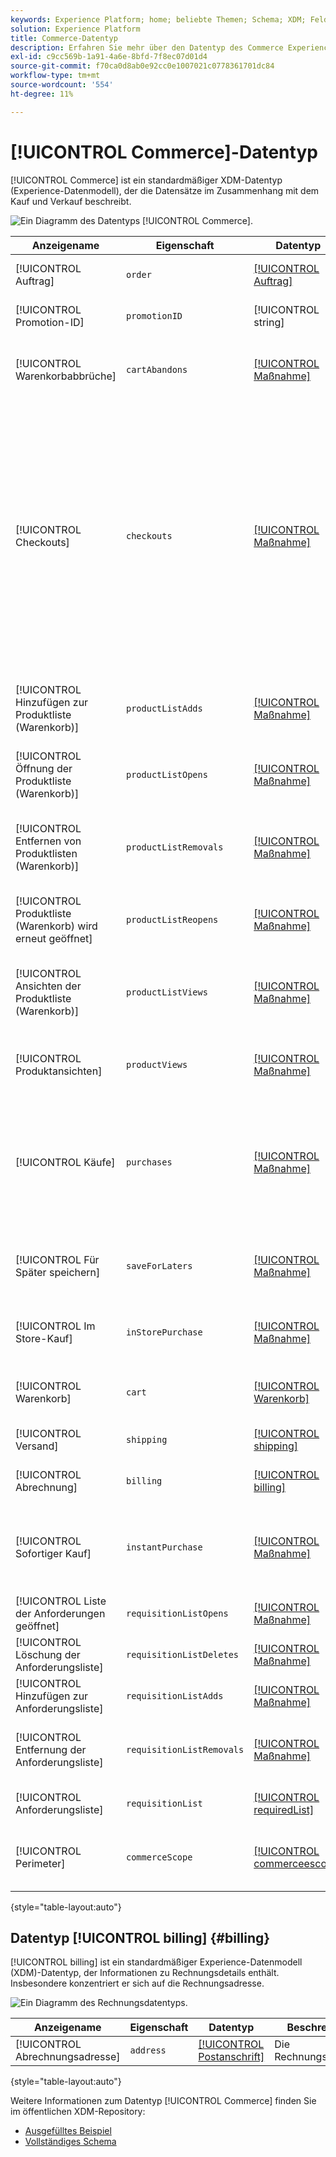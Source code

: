 ```yaml
---
keywords: Experience Platform; home; beliebte Themen; Schema; XDM; Felder; Schemas; Schemas; Commerce; Datentyp; Datentyp; Datentyp;
solution: Experience Platform
title: Commerce-Datentyp
description: Erfahren Sie mehr über den Datentyp des Commerce Experience-Datenmodells (XDM).
exl-id: c9cc569b-1a91-4a6e-8bfd-7f8ec07d01d4
source-git-commit: f70ca0d8ab0e92cc0e1007021c0778361701dc84
workflow-type: tm+mt
source-wordcount: '554'
ht-degree: 11%

---
```


# [!UICONTROL Commerce]-Datentyp

[!UICONTROL Commerce] ist ein standardmäßiger XDM-Datentyp (Experience-Datenmodell), der die Datensätze im Zusammenhang mit dem Kauf und Verkauf beschreibt.

![Ein Diagramm des Datentyps [!UICONTROL Commerce].](../images/data-types/commerce.png)

| Anzeigename | Eigenschaft | Datentyp | Beschreibung |
|------------------------------------------|-----------------------|------------------------------------|----------------------------------------------------------------------------------------------------------|
| [!UICONTROL Auftrag] | `order` | [[!UICONTROL Auftrag]](./order.md) | Beschreibt die platzierte Bestellung für ein oder mehrere Produkte. |
| [!UICONTROL Promotion-ID] | `promotionID` | [!UICONTROL string] | Eine Promotion-ID für die platzierte Bestellung, falls vorhanden. |
| [!UICONTROL Warenkorbabbrüche] | `cartAbandons` | [[!UICONTROL Maßnahme]](./measure.md) | Beschreibt, wann eine Produktliste vom Benutzer als nicht mehr zugänglich oder käuflich identifiziert wurde. |
| [!UICONTROL Checkouts] | `checkouts` | [[!UICONTROL Maßnahme]](./measure.md) | Eine Aktion während des Checkout-Prozesses einer Produktliste. Es kann mehr als ein Checkout-Ereignis geben, wenn ein Checkout-Prozess mehrere Schritte umfasst. Wenn mehrere Schritte vorhanden sind, werden die Ereigniszeitinformationen sowie die referenzierte Seite oder das referenzierte Erlebnis verwendet, um den Schritt und die einzelnen Ereignisse in der angegebenen Reihenfolge zu identifizieren. |
| [!UICONTROL Hinzufügen zur Produktliste (Warenkorb)] | `productListAdds` | [[!UICONTROL Maßnahme]](./measure.md) | Das Hinzufügen eines Produkts zur Produktliste, z. B. ein Produkt, das einem Warenkorb hinzugefügt wird. |
| [!UICONTROL Öffnung der Produktliste (Warenkorb)] | `productListOpens` | [[!UICONTROL Maßnahme]](./measure.md) | Die Initialisierungen einer neuen Produktliste, z. B. eines gerade erstellten Warenkorbs. |
| [!UICONTROL Entfernen von Produktlisten (Warenkorb)] | `productListRemovals` | [[!UICONTROL Maßnahme]](./measure.md) | Entfernung oder Entfernung eines Produkteintrags aus einer Produktliste, z. B. Entfernung eines Produkts aus einem Warenkorb. |
| [!UICONTROL Produktliste (Warenkorb) wird erneut geöffnet] | `productListReopens` | [[!UICONTROL Maßnahme]](./measure.md) | Eine Produktliste, die zuvor abgebrochen wurde und vom Benutzer erneut aktiviert wurde. |
| [!UICONTROL Ansichten der Produktliste (Warenkorb)] | `productListViews` | [[!UICONTROL Maßnahme]](./measure.md) | Beschreibt, wann eine Ansicht oder Ansichten einer Produktliste aufgetreten sind. Anzeigen oder Ansichten einer Produktliste sind aufgetreten. |
| [!UICONTROL Produktansichten] | `productViews` | [[!UICONTROL Maßnahme]](./measure.md) | Beschreibt, wann eine Ansicht oder Ansichten eines einzelnen Produkts aufgetreten sind. |
| [!UICONTROL Käufe] | `purchases` | [[!UICONTROL Maßnahme]](./measure.md) | Wird verwendet, um zu verfolgen, wann eine Bestellung akzeptiert wurde. Das Kaufereignis ist die einzige erforderliche Aktion bei einer Commerce-Konversion. Auf das Kaufereignis muss eine Produktliste verwiesen werden. |
| [!UICONTROL Für Später speichern] | `saveForLaters` | [[!UICONTROL Maßnahme]](./measure.md) | Beschreibt, wann eine Produktliste zur zukünftigen Verwendung gespeichert wird, z. B. eine Wunschliste. |
| [!UICONTROL Im Store-Kauf] | `inStorePurchase` | [[!UICONTROL Maßnahme]](./measure.md) | Gibt einen &quot;InStore&quot;-Kauf an. Diese Informationen werden zur Verwendung in Analytics gespeichert. |
| [!UICONTROL Warenkorb] | `cart` | [[!UICONTROL Warenkorb]](./cart.md) | Die Eigenschaften des Warenkorbs, der ein oder mehrere Produkte enthält. |
| [!UICONTROL Versand] | `shipping` | [[!UICONTROL shipping]](./shipping.md) | Die Versanddetails für ein oder mehrere Produkte. |
| [!UICONTROL Abrechnung] | `billing` | [[!UICONTROL billing]](#billing) | Die Rechnungsdetails für eine oder mehrere Zahlungen. |
| [!UICONTROL Sofortiger Kauf] | `instantPurchase` | [[!UICONTROL Maßnahme]](./measure.md) | Beschreibt, wann ein Produkt sofort gekauft wurde, und zwar möglicherweise, indem der Warenkorb oder der Checkout übersprungen werden. |
| [!UICONTROL Liste der Anforderungen geöffnet] | `requisitionListOpens` | [[!UICONTROL Maßnahme]](./measure.md) | Gibt die Initialisierung einer neuen Anforderungsliste an. |
| [!UICONTROL Löschung der Anforderungsliste] | `requisitionListDeletes` | [[!UICONTROL Maßnahme]](./measure.md) | Gibt das Entfernen der Anforderungsliste an. |
| [!UICONTROL Hinzufügen zur Anforderungsliste] | `requisitionListAdds` | [[!UICONTROL Maßnahme]](./measure.md) | Gibt das Hinzufügen von Produkten zu einer Anforderungsliste an. |
| [!UICONTROL Entfernung der Anforderungsliste] | `requisitionListRemovals` | [[!UICONTROL Maßnahme]](./measure.md) | Gibt an, wie ein Produkt(e) aus der Produkteliste einer Anforderung entfernt wird. |
| [!UICONTROL Anforderungsliste] | `requisitionList` | [[!UICONTROL requiredList]](./requisition-list.md) | Die Eigenschaften der vom Kunden erstellten Anforderungsliste. |
| [!UICONTROL Perimeter] | `commerceScope` | [[!UICONTROL commerceescope]](./commerce-scope.md) | Die Commerce-Scope-IDs, die angeben, wo ein Ereignis aufgetreten ist (Store-Ansicht, Store, Website usw.). |

{style="table-layout:auto"}

## Datentyp [!UICONTROL billing] {#billing}

[!UICONTROL billing] ist ein standardmäßiger Experience-Datenmodell (XDM)-Datentyp, der Informationen zu Rechnungsdetails enthält. Insbesondere konzentriert er sich auf die Rechnungsadresse.

![Ein Diagramm des Rechnungsdatentyps.](../images/data-types/billing.png)

| Anzeigename | Eigenschaft | Datentyp | Beschreibung |
|-------------------------------|-----------------|-----------------|--------------------------|
| [!UICONTROL Abrechnungsadresse] | `address` | [[!UICONTROL Postanschrift]](./postal-address.md) | Die Rechnungsadresse. |

{style="table-layout:auto"}

Weitere Informationen zum Datentyp [!UICONTROL Commerce] finden Sie im öffentlichen XDM-Repository:

* [Ausgefülltes Beispiel](https://github.com/adobe/xdm/blob/master/components/datatypes/marketing/commerce.example.1.json)
* [Vollständiges Schema](https://github.com/adobe/xdm/blob/master/components/datatypes/marketing/commerce.schema.json)
